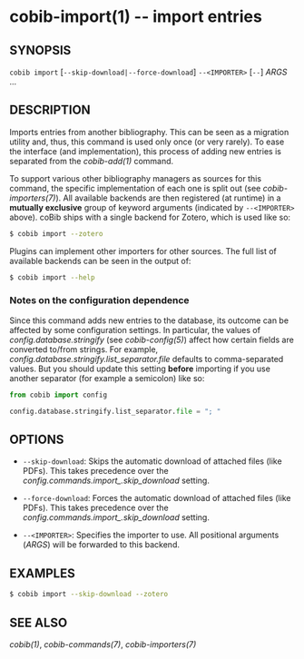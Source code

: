 cobib-import(1) -- import entries
=================================

## SYNOPSIS

`cobib import` [`--skip-download|--force-download`] `--<IMPORTER>` [`--`] _ARGS_ ...

## DESCRIPTION

Imports entries from another bibliography.
This can be seen as a migration utility and, thus, this command is used only once (or very rarely).
To ease the interface (and implementation), this process of adding new entries is separated from the *cobib-add(1)* command.

To support various other bibliography managers as sources for this command, the specific implementation of each one is split out (see *cobib-importers(7)*).
All available backends are then registered (at runtime) in a **mutually exclusive** group of keyword arguments (indicated by `--<IMPORTER>` above).
coBib ships with a single backend for Zotero, which is used like so:
```bash
$ cobib import --zotero
```

Plugins can implement other importers for other sources.
The full list of available backends can be seen in the output of:
```bash
$ cobib import --help
```

### Notes on the configuration dependence

Since this command adds new entries to the database, its outcome can be affected by some configuration settings.
In particular, the values of _config.database.stringify_ (see *cobib-config(5)*) affect how certain fields are converted to/from strings.
For example, _config.database.stringify.list_separator.file_ defaults to comma-separated values.
But you should update this setting **before** importing if you use another separator (for example a semicolon) like so:
```python
from cobib import config

config.database.stringify.list_separator.file = "; "
```

## OPTIONS

  * `--skip-download`:
    Skips the automatic download of attached files (like PDFs).
    This takes precedence over the _config.commands.import\_.skip_download_ setting.

  * `--force-download`:
    Forces the automatic download of attached files (like PDFs).
    This takes precedence over the _config.commands.import\_.skip_download_ setting.

  * `--<IMPORTER>`:
    Specifies the importer to use.
    All positional arguments (_ARGS_) will be forwarded to this backend.

## EXAMPLES

```bash
$ cobib import --skip-download --zotero
```


## SEE ALSO

*cobib(1)*, *cobib-commands(7)*, *cobib-importers(7)*

[//]: # ( vim: set ft=markdown tw=0: )
